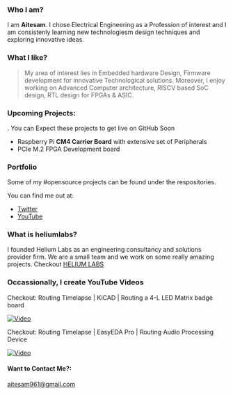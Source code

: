 
### Who I am?
I am **Aitesam**. I chose Electrical Engineering as a  Profession of interest and I am consistenly learning new technologiesm design techniques and exploring innovative ideas.

### What I like?

> My area of interest lies in Embedded hardware Design, Firmware development for innovative Technological solutions. Moreover, I enjoy working on Advanced Computer architecture, RISCV based SoC design, RTL design for FPGAs & ASIC.

### Upcoming Projects:
. You can Expect these projects to get live on GitHub Soon
- Raspberry Pi **CM4 Carrier Board** with extensive set of Peripherals
- PCIe M.2 FPGA Development board


### Portfolio

Some of my #opensource projects can be found under the respositories.

You can find me out at:
* [Twitter](https://twitter.com/TheCactus961)
* [YouTube](https://youtube.com/@heliumlabs)

### What is heliumlabs?

I founded Helium Labs as an engineering consultancy and solutions provider firm. We are a small team and we work on some really amazing projects. Checkout [HELIUM LABS](https://github.com/theheliumlabs)

### Occassionally, I create YouTube Videos

Checkout: Routing Timelapse | KiCAD | Routing a 4-L LED Matrix badge board

[![Video](https://img.youtube.com/vi/JsCCEnHJgYc/hqdefault.jpg)](https://www.youtube.com/watch?v=JsCCEnHJgYc)

Checkout: Routing Timelapse | EasyEDA Pro | Routing Audio Processing Device

[![Video](https://img.youtube.com/vi/ky78GPNEK78/hqdefault.jpg)](https://www.youtube.com/watch?v=ky78GPNEK78)


#### Want to Contact Me?:
aitesam961@gmail.com




